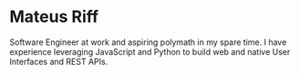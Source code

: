 # Mateus Riff

Software Engineer at work and aspiring polymath in my spare time. I have experience leveraging JavaScript and Python to build web and native User Interfaces and REST APIs. 
